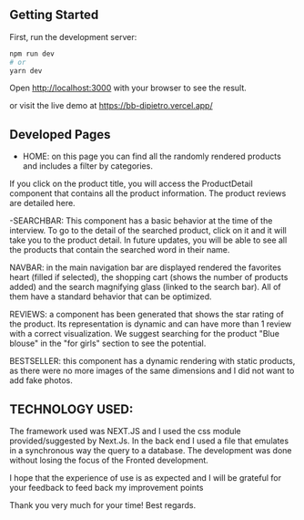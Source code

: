 ## Getting Started

First, run the development server:

```bash
npm run dev
# or
yarn dev
```

Open [http://localhost:3000](http://localhost:3000) with your browser to see the result.

or visit the live demo at https://bb-dipietro.vercel.app/

## Developed Pages

- HOME: on this page you can find all the randomly rendered products and includes a filter by categories.

If you click on the product title, you will access the ProductDetail component that contains all the product information. The product reviews are detailed here.

-SEARCHBAR: This component has a basic behavior at the time of the interview. To go to the detail of the searched product, click on it and it will take you to the product detail.
In future updates, you will be able to see all the products that contain the searched word in their name.

NAVBAR: in the main navigation bar are displayed rendered the favorites heart (filled if selected), the shopping cart (shows the number of products added) and the search magnifying glass (linked to the search bar).
All of them have a standard behavior that can be optimized.

REVIEWS: a component has been generated that shows the star rating of the product. Its representation is dynamic and can have more than 1 review with a correct visualization. We suggest searching for the product "Blue blouse" in the "for girls" section to see the potential.

BESTSELLER: this component has a dynamic rendering with static products, as there were no more images of the same dimensions and I did not want to add fake photos.

## TECHNOLOGY USED:

The framework used was NEXT.JS and I used the css module provided/suggested by Next.Js.
In the back end I used a file that emulates in a synchronous way the query to a database. The development was done without losing the focus of the Fronted development.

I hope that the experience of use is as expected and I will be grateful for your feedback to feed back my improvement points

Thank you very much for your time!
Best regards.
